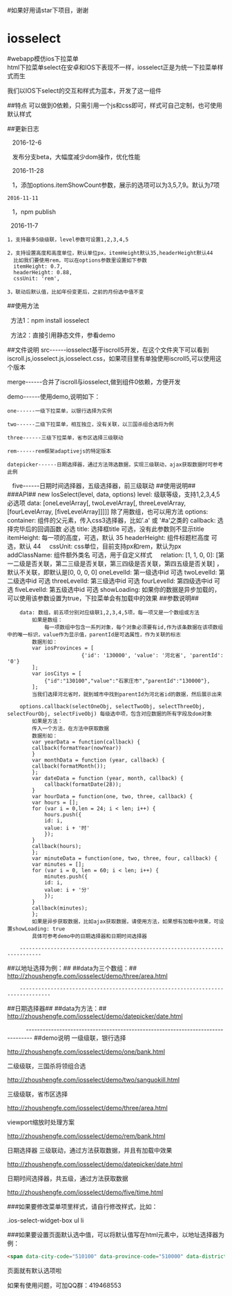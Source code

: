 #如果好用请star下项目，谢谢
# iosselect
#webapp模仿ios下拉菜单  
html下拉菜单select在安卓和IOS下表现不一样，iosselect正是为统一下拉菜单样式而生

我们以IOS下select的交互和样式为蓝本，开发了这一组件

##特点
可以做到0依赖，只需引用一个js和css即可，样式可自己定制，也可使用默认样式

##更新日志

    2016-12-6
    
    发布分支beta，大幅度减少dom操作，优化性能
    
    
    2016-11-28
    
    
    1，添加options.itemShowCount参数，展示的选项可以为3,5,7,9。默认为7项
    
    2016-11-11
    
    1，npm publish
    
    2016-11-7 
    
    1，支持最多5级级联，level参数可设置1,2,3,4,5  
    
    2，支持设置高度和高度单位，默认单位px，itemHeight默认35,headerHeight默认44
	  比如我们要使用rem，可以在options参数里设置如下参数
	  itemHeight: 0.7,
	  headerHeight: 0.88,
	  cssUnit: 'rem',

    3，联动后默认值，比如年份变更后，之前的月份选中值不变
    
##使用方法

    方法1：npm install iosselect
    
    方法2：直接引用静态文件，参看demo
	      

##文件说明
src------iosselect基于iscroll5开发，在这个文件夹下可以看到iscroll.js,iosselect.js,iosselect.css，如果项目里有单独使用iscroll5,可以使用这个版本

merge------合并了iscroll与iosselect,做到组件0依赖，方便开发

demo------使用demo,说明如下：

    one------一级下拉菜单，以银行选择为实例
    
    two------二级下拉菜单，相互独立，没有关联，以三国杀组合选将为例
    
    three------三级下拉菜单，省市区选择三级联动
    
    rem------rem框架adaptivejs的特定版本
    
    datepicker------日期选择器，通过方法筛选数据，实现三级联动，ajax获取数据时可参考此例
    
    five------日期时间选择器，五级选择器，前三级联动
##使用说明##
###API##
	    new IosSelect(level, data, options)
	        level: 级联等级，支持1,2,3,4,5 必选项
		data: [oneLevelArray[, twoLevelArray[, threeLevelArray, [fourLevelArray, [fiveLevelArray]]]]] 除了用数组，也可以用方法
		options:
		     container: 组件的父元素，传入css3选择器，比如'.a' 或 '#a'之类的
		     callback: 选择完毕后的回调函数 必选
		     title: 选择框title  可选，没有此参数则不显示title
		     itemHeight: 每一项的高度，可选，默认 35
		     headerHeight: 组件标题栏高度 可选，默认 44
		     cssUnit: css单位，目前支持px和rem，默认为px
		     addClassName: 组件额外类名 可选，用于自定义样式
		     relation: [1, 1, 0, 0]: [第一二级是否关联，第二三级是否关联，第三四级是否关联，第四五级是否关联] ，默认不关联，即默认是[0, 0, 0, 0]
		     oneLevelId: 第一级选中id 可选
		     twoLevelId: 第二级选中id 可选
		     threeLevelId: 第三级选中id 可选
		     fourLevelId: 第四级选中id 可选
		     fiveLevelId: 第五级选中id 可选
		     showLoading: 如果你的数据是异步加载的，可以使用该参数设置为true，下拉菜单会有加载中的效果
##参数说明##
		
		data: 数组，前五项分别对应级联1,2,3,4,5项，每一项又是一个数组或方法
		    如果是数组：
		        每一项数组中包含一系列对象，每个对象必须要有id,作为该条数据在该项数组中的唯一标识，value作为显示值，parentId是可选属性，作为关联的标志
			数据形如：
			var iosProvinces = [
                            {'id': '130000', 'value': '河北省', 'parentId': '0'}
			];
			var iosCitys = [
			    {"id":"130100","value":"石家庄市","parentId":"130000"},
			];
			当我们选择河北省时，就到城市中找到parentId为河北省id的数据，然后展示出来
			
		options.callback(selectOneObj, selectTwoObj, selectThreeObj, selectFourObj, selectFiveObj) 每级选中项，包含对应数据的所有字段及dom对象
		    如果是方法：
		    传入一个方法，在方法中获取数据
		    数据形如：
		    var yearData = function(callback) {
			callback(formatYear(nowYear))
		    }
		    var monthData = function (year, callback) {
			callback(formatMonth());
		    };
		    var dateData = function (year, month, callback) {
		        callback(formatDate(28));
		    }
		    var hourData = function(one, two, three, callback) {
			var hours = [];
			for (var i = 0,len = 24; i < len; i++) {
			    hours.push({
				id: i,
				value: i + '时'
			    });
			}
			callback(hours);
		    };
		    var minuteData = function(one, two, three, four, callback) {
			var minutes = [];
			for (var i = 0, len = 60; i < len; i++) {
			    minutes.push({
				id: i,
				value: i + '分'
			    });
			}
			callback(minutes);
		    };
		    如果是异步获取数据，比如ajax获取数据，请使用方法，如果想有加载中效果，可设置showLoading: true
		    具体可参考demo中的日期选择器和日期时间选择器
		    
	    -----------------------------------------------------------------------------
##以地址选择为例：##
##data为三个数组：##
http://zhoushengfe.com/iosselect/demo/three/area.html

	    --------------------------------------------------------------------------------
##日期选择器##
##data为方法：##
http://zhoushengfe.com/iosselect/demo/datepicker/date.html

            --------------------------------------------------------------------------------
##demo说明
一级级联，银行选择

http://zhoushengfe.com/iosselect/demo/one/bank.html

二级级联，三国杀将领组合选

http://zhoushengfe.com/iosselect/demo/two/sanguokill.html

三级级联，省市区选择

http://zhoushengfe.com/iosselect/demo/three/area.html

viewport缩放时处理方案

http://zhoushengfe.com/iosselect/demo/rem/bank.html

日期选择器 三级联动，通过方法获取数据，并且有加载中效果

http://zhoushengfe.com/iosselect/demo/datepicker/date.html

日期时间选择器，共五级，通过方法获取数据

http://zhoushengfe.com/iosselect/demo/five/time.html 
    
###如果要修改菜单项里样式，请自行修改样式，比如：

.ios-select-widget-box ul li  

###如果要设置页面默认选中值，可以将默认值写在html元素中，以地址选择器为例：

```html
<span data-city-code="510100" data-province-code="510000" data-district-code="510105" id="show_contact">四川省 成都市 青羊区</span>
```

页面就有默认选项啦



 如果有使用问题，可加QQ群：419468553
